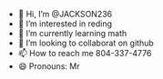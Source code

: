 - 👋 Hi, I’m @JACKSON236
- 👀 I’m interested in reding 
- 🌱 I’m currently learning math
- 💞️ I’m looking to collaborat on github
- 📫 How to reach me 804-337-4776
- 😄 Pronouns: Mr

<!---
JACKSON236/JACKSON236 is a ✨ special ✨ repository because its `README.md` (this file) appears on your GitHub profile.
You can click the Preview link to take a look at your changes.
--->
